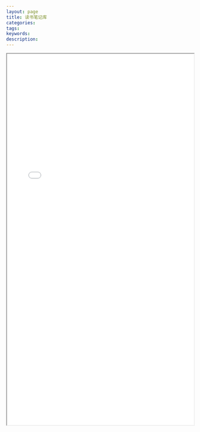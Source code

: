 ```yaml
---
layout: page
title: 读书笔记库
categories:
tags:
keywords:
description:
---
```



<iframe src="/reading/#/README" width="100%" height="1000em" marginwidth="10%"></iframe>
